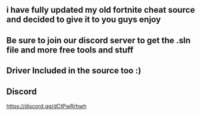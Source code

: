 i have fully updated my old fortnite cheat source and decided to give it to you guys enjoy
------------------------------------------------------------------------------------------
Be sure to join our discord server to get the .sln file and more free tools and stuff
-------------------------------------------------------------------------------------
Driver Included in the source too :)
-------------------------------------------------------------------------------------
Discord
-------
https://discord.gg/dCtPwRrhwh
